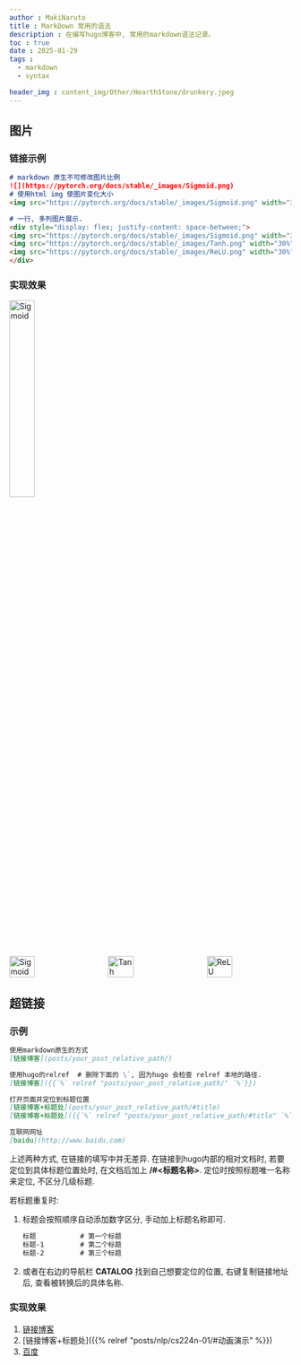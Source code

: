 ```yaml
---
author : MakiNaruto
title : MarkDown 常用的语法
description : 在编写hugo博客中, 常用的markdown语法记录。
toc : true
date : 2025-01-29
tags : 
  - markdown
  - syntax

header_img : content_img/Other/HearthStone/drunkery.jpeg
---
```



## 图片
### 链接示例
```markdown
# markdown 原生不可修改图片比例
![](https://pytorch.org/docs/stable/_images/Sigmoid.png)
# 使用html img 使图片变化大小
<img src="https://pytorch.org/docs/stable/_images/Sigmoid.png" width="30%" title="Sigmoid">

# 一行, 多列图片展示.
<div style="display: flex; justify-content: space-between;">
<img src="https://pytorch.org/docs/stable/_images/Sigmoid.png" width="30%" title="Sigmoid">
<img src="https://pytorch.org/docs/stable/_images/Tanh.png" width="30%" title="Tanh">
<img src="https://pytorch.org/docs/stable/_images/ReLU.png" width="30%" title="ReLU">
</div>
```



### 实现效果
<img src="https://pytorch.org/docs/stable/_images/Sigmoid.png" width="30%" title="Sigmoid">


<div style="display: flex; justify-content: space-between;">
<img src="https://pytorch.org/docs/stable/_images/Sigmoid.png" width="30%" title="Sigmoid">
<img src="https://pytorch.org/docs/stable/_images/Tanh.png" width="30%" title="Tanh">
<img src="https://pytorch.org/docs/stable/_images/ReLU.png" width="30%" title="ReLU">
</div>


## 超链接
### 示例

```markdown
使用markdown原生的方式
[链接博客](posts/your_post_relative_path/)

使用hugo的relref  # 删除下面的 \`, 因为hugo 会检查 relref 本地的路径.
[链接博客]({{`%` relref "posts/your_post_relative_path/" `%`}})

打开页面并定位到标题位置
[链接博客+标题处](posts/your_post_relative_path/#title)
[链接博客+标题处]({{`%` relref "posts/your_post_relative_path/#title" `%`}})

互联网网址
[baidu](http://www.baidu.com)
```

上述两种方式, 在链接的填写中并无差异. 在链接到hugo内部的相对文档时, 若要定位到具体标题位置处时, 在文档后加上 <b>/#<标题名称></b>.
定位时按照标题唯一名称来定位, 不区分几级标题. <br>

若标题重复时:
1. 标题会按照顺序自动添加数字区分, 手动加上标题名称即可.
    ```markdown
    标题           # 第一个标题
    标题-1         # 第二个标题
    标题-2         # 第三个标题
    ```
2. 或者在右边的导航栏 <b>CATALOG</b> 找到自己想要定位的位置, 右键复制链接地址后, 查看被转换后的具体名称.

### 实现效果
1. [链接博客](posts/nlp/cs224n-01/)
2. [链接博客+标题处]({{% relref "posts/nlp/cs224n-01/#动画演示" %}})
3. [百度](http://www.baidu.com)